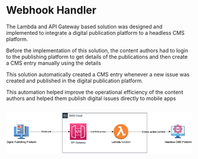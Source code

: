 # Webhook Handler
<p>The Lambda and API Gateway based solution was designed and implemented to integrate a digital publication platform to a headless CMS platform.</p>
<p>Before the implementation of this solution, the content authors had to login to the publishing platform to get details of the publications and then create a CMS entry manually using the details</p>
<p>This solution automatically created a CMS entry whenever a new issue was created and published in the digital publication platform.</p> 
<p>This automation helped improve the operational efficiency of the content authors and helped them publish digital issues directly to mobile apps</p>
<br>
<img src="Webhook-Handler.drawio.png" alt="Webhook Handler" title="Webhook Handler">
